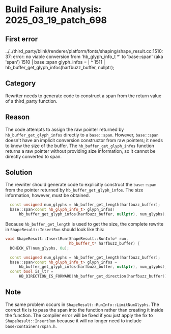 # Build Failure Analysis: 2025_03_19_patch_698

## First error

../../third_party/blink/renderer/platform/fonts/shaping/shape_result.cc:1510:37: error: no viable conversion from 'hb_glyph_info_t *' to 'base::span<const hb_glyph_info_t>' (aka 'span<const hb_glyph_info_t>')
 1510 |   base::span<const hb_glyph_info_t> glyph_infos =
      |                                     ^
 1511 |       hb_buffer_get_glyph_infos(harfbuzz_buffer, nullptr);

## Category
Rewriter needs to generate code to construct a span from the return value of a third_party function.

## Reason
The code attempts to assign the raw pointer returned by `hb_buffer_get_glyph_infos` directly to a `base::span`.  However, `base::span` doesn't have an implicit conversion constructor from raw pointers; it needs to know the size of the buffer.  The `hb_buffer_get_glyph_infos` function returns a raw pointer without providing size information, so it cannot be directly converted to span.

## Solution
The rewriter should generate code to explicitly construct the `base::span` from the pointer returned by `hb_buffer_get_glyph_infos`.  The size information, however, must be obtained.  

```c++
  const unsigned num_glyphs = hb_buffer_get_length(harfbuzz_buffer);
  base::span<const hb_glyph_info_t> glyph_infos(
      hb_buffer_get_glyph_infos(harfbuzz_buffer, nullptr), num_glyphs);
```

Because `hb_buffer_get_length` is used to get the size, the complete rewrite in `ShapeResult::InsertRun` should look like this:

```c++
void ShapeResult::InsertRun(ShapeResult::RunInfo* run,
                            hb_buffer_t* harfbuzz_buffer) {
  DCHECK_GT(num_glyphs, 0u);

  const unsigned num_glyphs = hb_buffer_get_length(harfbuzz_buffer);
  base::span<const hb_glyph_info_t> glyph_infos =
      hb_buffer_get_glyph_infos(harfbuzz_buffer, nullptr), num_glyphs);
  const bool is_ltr =
      HB_DIRECTION_IS_FORWARD(hb_buffer_get_direction(harfbuzz_buffer));
```

## Note
The same problem occurs in `ShapeResult::RunInfo::LimitNumGlyphs`. The correct fix is to pass the span into the function rather than creating it inside the function. The compiler error will be fixed if you just apply the fix to `ShapeResult::InsertRun` because it will no longer need to include `base/containers/span.h`.